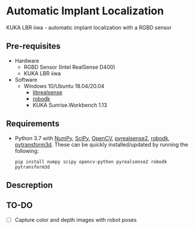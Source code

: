 # Automatic Implant Localization
KUKA LBR iiwa - automatic implant localization with a RGBD sensor


## Pre-requisites
- Hardware
	- RGBD Sensor (Intel RealSense D400)
	- KUKA LBR iiwa
- Software
	- Windows 10/Ubuntu 18.04/20.04
		- [librealsense](https://github.com/IntelRealSense/librealsense)
		- [robodk](https://robodk.com/index)
		- KUKA Sunrise.Workbench 1.13

## Requirements
- Python 3.7 with [NumPy](http://www.numpy.org/), [SciPy](https://www.scipy.org/), [OpenCV](https://opencv.org/), [pyrealsense2](https://pypi.org/project/pyrealsense/), [robodk](https://pypi.org/project/robodk/), [pytransform3d](https://github.com/rock-learning/pytransform3d). These can be quickly installed/updated by running the following:
  ```shell
  pip install numpy scipy opencv-python pyrealsense2 robodk pytransform3d
  ```
## Descreption




## TO-DO
- [ ] Capture color and depth images with robot poses
